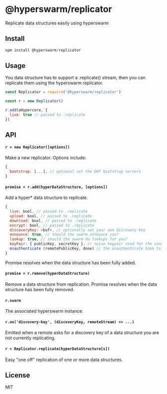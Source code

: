 # @hyperswarm/replicator

Replicate data structures easily using hyperswarm

## Install

```js
npm install @hyperswarm/replicator
```

## Usage

You data structure has to support a .replicate() stream, then you can replicate
them using the hyperswarm replicator.

```js
const Replicator = require('@hyperswarm/replicator')

const r = new Replicator()

r.add(aHypercore, {
  live: true // passed to .replicate
})
```

## API

#### `r = new Replicator([options])`

Make a new replicator. Options include:

```js
{
  bootstrap: [...], // optional set the DHT bootstrap servers
}
```

#### `promise = r.add(hyperDataStructure, [options])`

Add a hyper* data structure to replicate.

```js
{
  live: bool, // passed to .replicate
  upload: bool, // passed to .replicate
  download: bool, // passed to .replicate
  encrypt: bool, // passed to .replicate
  discoveryKey: <buf>, // optionally set your own discovery key
  announce: true, // should the swarm announce you?
  lookup: true, // should the swarm do lookups for you?
  keyPair: { publicKey, secretKey }, // noise keypair used for the connection
  onauthenticate (remotePublicKey, done) // the onauthenticate hook to verify remote key pairs
}
```

Promise resolves when the data structure has been fully added.


#### `promise = r.remove(hyperDataStructure)`

Remove a data structure from replication.
Promise resolves when the data structure has been fully removed.

#### `r.swarm`

The associated hyperswarm instance.

#### `r.on('discovery-key', (discoveryKey, remoteStream) => ...)`

Emitted when a remote asks for a discovery key of a data structure you are
not currently replicating.

#### `r = Replicator.replicate(hyperDataStructure[s])`

Easy "one off" replication of one or more data structures.

## License

MIT
